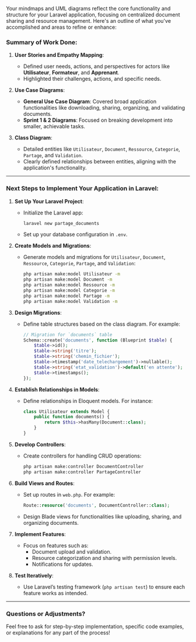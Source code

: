 Your mindmaps and UML diagrams reflect the core functionality and structure for your Laravel application, focusing on centralized document sharing and resource management. Here's an outline of what you've accomplished and areas to refine or enhance:  

### Summary of Work Done:  

1. **User Stories and Empathy Mapping**:  
   - Defined user needs, actions, and perspectives for actors like **Utilisateur**, **Formateur**, and **Apprenant**.  
   - Highlighted their challenges, actions, and specific needs.  

2. **Use Case Diagrams**:  
   - **General Use Case Diagram**: Covered broad application functionalities like downloading, sharing, organizing, and validating documents.  
   - **Sprint 1 & 2 Diagrams**: Focused on breaking development into smaller, achievable tasks.  

3. **Class Diagram**:  
   - Detailed entities like `Utilisateur`, `Document`, `Ressource`, `Categorie`, `Partage`, and `Validation`.  
   - Clearly defined relationships between entities, aligning with the application's functionality.  

---

### Next Steps to Implement Your Application in Laravel:  

1. **Set Up Your Laravel Project**:  
   - Initialize the Laravel app:  
     ```bash
     laravel new partage_documents
     ```  
   - Set up your database configuration in `.env`.

2. **Create Models and Migrations**:  
   - Generate models and migrations for `Utilisateur`, `Document`, `Ressource`, `Categorie`, `Partage`, and `Validation`:  
     ```bash
     php artisan make:model Utilisateur -m  
     php artisan make:model Document -m  
     php artisan make:model Ressource -m  
     php artisan make:model Categorie -m  
     php artisan make:model Partage -m  
     php artisan make:model Validation -m  
     ```  

3. **Design Migrations**:  
   - Define table structures based on the class diagram. For example:  
     ```php
     // Migration for `documents` table
     Schema::create('documents', function (Blueprint $table) {
         $table->id();
         $table->string('titre');
         $table->string('chemin_fichier');
         $table->timestamp('date_telechargement')->nullable();
         $table->string('etat_validation')->default('en attente');
         $table->timestamps();
     });
     ```  

4. **Establish Relationships in Models**:  
   - Define relationships in Eloquent models. For instance:  
     ```php
     class Utilisateur extends Model {
         public function documents() {
             return $this->hasMany(Document::class);
         }
     }
     ```  

5. **Develop Controllers**:  
   - Create controllers for handling CRUD operations:  
     ```bash
     php artisan make:controller DocumentController  
     php artisan make:controller PartageController  
     ```  

6. **Build Views and Routes**:  
   - Set up routes in `web.php`. For example:  
     ```php
     Route::resource('documents', DocumentController::class);  
     ```  

   - Design Blade views for functionalities like uploading, sharing, and organizing documents.

7. **Implement Features**:  
   - Focus on features such as:  
     - Document upload and validation.  
     - Resource categorization and sharing with permission levels.  
     - Notifications for updates.  

8. **Test Iteratively**:  
   - Use Laravel’s testing framework (`php artisan test`) to ensure each feature works as intended.  

---

### Questions or Adjustments?  

Feel free to ask for step-by-step implementation, specific code examples, or explanations for any part of the process!